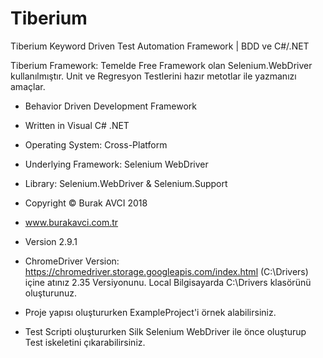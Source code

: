 # Tiberium
Tiberium Keyword Driven Test Automation Framework | BDD ve C#/.NET

Tiberium Framework: Temelde Free Framework olan Selenium.WebDriver kullanılmıştır. Unit ve Regresyon Testlerini hazır metotlar ile yazmanızı amaçlar.

* Behavior Driven Development Framework

* Written in Visual C# .NET

* Operating System: Cross-Platform

* Underlying Framework: Selenium WebDriver

* Library: Selenium.WebDriver & Selenium.Support

* Copyright © Burak AVCI 2018

* www.burakavci.com.tr

* Version 2.9.1

* ChromeDriver Version: https://chromedriver.storage.googleapis.com/index.html (C:\Drivers) içine atınız 2.35 Versiyonunu. Local Bilgisayarda C:\Drivers klasörünü oluşturunuz.

* Proje yapısı oluştururken ExampleProject'i örnek alabilirsiniz.

* Test Scripti oluştururken Silk Selenium WebDriver ile önce oluşturup Test iskeletini çıkarabilirsiniz.
